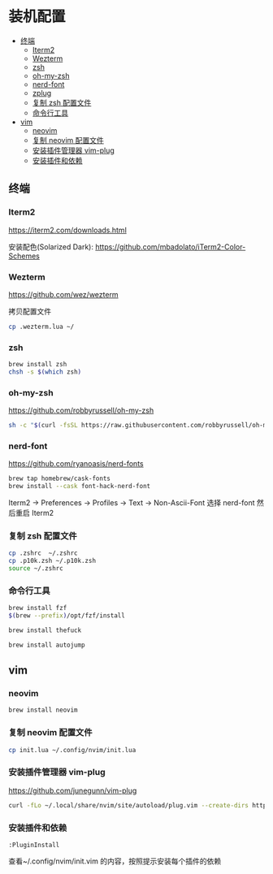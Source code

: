 # 装机配置

- [终端](#终端)
  - [Iterm2](#iterm2)
  - [Wezterm](#wezterm)
  - [zsh](#zsh)
  - [oh-my-zsh](#oh-my-zsh)
  - [nerd-font](#nerd-font)
  - [zplug](#zplug)
  - [复制 zsh 配置文件](#复制-zsh-配置文件)
  - [命令行工具](#命令行工具)
- [vim](#vim)
  - [neovim](#neovim)
  - [复制 neovim 配置文件](#复制-neovim-配置文件)
  - [安装插件管理器 vim-plug](#安装插件管理器-vim-plug)
  - [安装插件和依赖](#安装插件和依赖)

## 终端

### Iterm2

https://iterm2.com/downloads.html

安装配色(Solarized Dark): https://github.com/mbadolato/iTerm2-Color-Schemes

### Wezterm 

https://github.com/wez/wezterm

拷贝配置文件

```sh
cp .wezterm.lua ~/
```

### zsh

```sh
brew install zsh
chsh -s $(which zsh)
```

### oh-my-zsh

https://github.com/robbyrussell/oh-my-zsh

```sh
sh -c "$(curl -fsSL https://raw.githubusercontent.com/robbyrussell/oh-my-zsh/master/tools/install.sh)"
```

### nerd-font

https://github.com/ryanoasis/nerd-fonts

```sh
brew tap homebrew/cask-fonts
brew install --cask font-hack-nerd-font
```

Iterm2 -> Preferences -> Profiles -> Text -> Non-Ascii-Font 选择 nerd-font 然后重启 Iterm2

### 复制 zsh 配置文件

```sh
cp .zshrc  ~/.zshrc
cp .p10k.zsh ~/.p10k.zsh
source ~/.zshrc
```

### 命令行工具

```sh
brew install fzf
$(brew --prefix)/opt/fzf/install

brew install thefuck

brew install autojump
```

## vim

### neovim

```sh
brew install neovim
```

### 复制 neovim 配置文件

```sh
cp init.lua ~/.config/nvim/init.lua
```

### 安装插件管理器 vim-plug

https://github.com/junegunn/vim-plug

```sh
curl -fLo ~/.local/share/nvim/site/autoload/plug.vim --create-dirs https://raw.githubusercontent.com/junegunn/vim-plug/master/plug.vim
```

### 安装插件和依赖

```vim
:PluginInstall
```

查看~/.config/nvim/init.vim 的内容，按照提示安装每个插件的依赖
